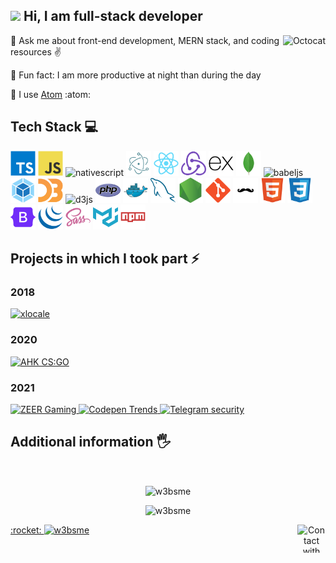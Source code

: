 ## <img src="https://raw.githubusercontent.com/w3bsme/w3bsme/main/resources/hi.gif" width="30px"> Hi, I am full-stack developer

<img align="right" alt="Octocat" height="130px" src="https://media.giphy.com/media/du3J3cXyzhj75IOgvA/giphy.gif" >

:page_facing_up: Ask me about front-end development, MERN stack, and coding resources :v:

:new_moon_with_face: Fun fact: I am more productive at night than during the day

:briefcase: I use [Atom][1] :atom:

[1]: https://atom.io

## Tech Stack :computer:
<p align="left">
    <img src="https://raw.githubusercontent.com/devicons/devicon/master/icons/typescript/typescript-original.svg" alt="typescript" width="40" height="40"/>
    <img src="https://raw.githubusercontent.com/devicons/devicon/master/icons/javascript/javascript-original.svg" alt="javascript" width="40" height="40"/>
    <img src="https://camo.githubusercontent.com/3bd307204ac6237963e0448c00800a9df08f245d9e78fbbeb4191e625c834286/68747470733a2f2f64316c66797a356b7774387675392e636c6f756466726f6e742e6e65742f6e61746976657363726970742d6c6f676f2d323032312e706e67" alt="nativescript" width="40" height="40"/>
    <img src="https://raw.githubusercontent.com/devicons/devicon/master/icons/electron/electron-original.svg" alt="electron" width="40" height="40"/>
    <img src="https://raw.githubusercontent.com/devicons/devicon/master/icons/react/react-original.svg" alt="react" width="40" height="40"/>
    <img src="https://raw.githubusercontent.com/devicons/devicon/master/icons/redux/redux-original.svg" alt="redux" width="40" height="40"/>
    <img src="https://raw.githubusercontent.com/devicons/devicon/master/icons/express/express-original.svg" alt="express" width="40" height="40"/>
    <img src="https://raw.githubusercontent.com/devicons/devicon/master/icons/mongodb/mongodb-original.svg" alt="mongodb" width="40" height="40"/>
    <img src="https://www.vectorlogo.zone/logos/babeljs/babeljs-icon.svg" alt="babeljs" width="40" height="40"/>
    <img src="https://raw.githubusercontent.com/devicons/devicon/master/icons/webpack/webpack-original.svg" alt="webpack" width="40" height="40"/>
    <img src="https://raw.githubusercontent.com/devicons/devicon/master/icons/d3js/d3js-plain.svg" alt="d3js" width="40" height="40"/>
    <img src="https://upload.wikimedia.org/wikipedia/commons/2/2d/Tensorflow_logo.svg" alt="d3js" width="40" height="40"/>
    <img src="https://raw.githubusercontent.com/devicons/devicon/master/icons/php/php-original.svg" alt="php" width="40" height="40"/>
    <img src="https://raw.githubusercontent.com/devicons/devicon/master/icons/docker/docker-original.svg" alt="docker" width="40" height="40"/>
    <img src="https://raw.githubusercontent.com/devicons/devicon/master/icons/mysql/mysql-original.svg" alt="mysql" width="40" height="40"/>
    <img src="https://raw.githubusercontent.com/devicons/devicon/master/icons/nodejs/nodejs-original.svg" alt="nodejs" width="40" height="40"/>
    <img src="https://raw.githubusercontent.com/devicons/devicon/master/icons/git/git-original.svg" alt="git" width="40" height="40"/>
    <img src="https://raw.githubusercontent.com/devicons/devicon/master/icons/handlebars/handlebars-original.svg" alt="handlebars" width="40" height="40"/>
    <img src="https://raw.githubusercontent.com/devicons/devicon/master/icons/html5/html5-original.svg" alt="html5" width="40" height="40"/>
    <img src="https://raw.githubusercontent.com/devicons/devicon/master/icons/css3/css3-original.svg" alt="css3" width="40" height="40"/>
    <img src="https://raw.githubusercontent.com/devicons/devicon/master/icons/bootstrap/bootstrap-plain.svg" alt="bootstrap" width="40" height="40"/>
    <img src="https://raw.githubusercontent.com/devicons/devicon/master/icons/jquery/jquery-original.svg" alt="jquery" width="40" height="40"/>
    <img src="https://raw.githubusercontent.com/devicons/devicon/master/icons/sass/sass-original.svg" alt="sass" width="40" height="40"/>
    <img src="https://raw.githubusercontent.com/devicons/devicon/master/icons/materialui/materialui-plain.svg" alt="materialui" width="40" height="40"/>
    <img src="https://raw.githubusercontent.com/devicons/devicon/master/icons/npm/npm-original-wordmark.svg" alt="npm" width="40" height="40"/>
</p>

## Projects in which I took part :zap:

### 2018
<p align="left">
    <a href="https://xlocale.ru">
        <img src="https://avatars.githubusercontent.com/u/77134257" alt="xlocale" width="40" height="40"/>
    </a>
</p>

### 2020
<p align="left">
    <a href="https://github.com/ahkcsgo">
        <img src="https://avatars.githubusercontent.com/u/73941222" alt="AHK CS:GO" width="40" height="40"/>
    </a>
</p>

### 2021
<p align="left">
    <a href="https://zeer-gaming.ru">
        <img src="https://raw.githubusercontent.com/w3bsme/w3bsme/main/resources/zeer.svg" alt="ZEER Gaming" width="40" height="40"/>
    </a>
    <a href="https://github.com/codepentrends">
        <img src="https://avatars.githubusercontent.com/u/80223598?s=200&v=4" alt="Codepen Trends" width="40" height="40"/>
    </a>
    <a href="https://github.com/tgsecurity">
        <img src="https://avatars.githubusercontent.com/u/80435624?s=200&v=4" alt="Telegram security" width="40" height="40"/>
    </a>
</p>

## Additional information :raised_hand_with_fingers_splayed:

&nbsp;
<p align="center">
  <img align="center" src="https://github-readme-stats.vercel.app/api/top-langs?username=w3bsme&show_icons=true&locale=en&layout=compact" alt="w3bsme" />
</p>
<p align="center">
    <img src="https://github-readme-streak-stats.herokuapp.com/?user=w3bsme&" alt="w3bsme" />
</p>

<p align="center">
    <a href="https://t.me/w3bsme" target="blank">
    <img align="right" src="https://telegram.org/img/website_icon.svg" alt="Contact with me" height="45" width="45" />
</p>

<p align="left"> :rocket: <img src="https://komarev.com/ghpvc/?username=w3bsme" alt="w3bsme" /> </p>
